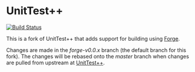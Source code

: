 
# UnitTest++

[![Build Status](https://travis-ci.com/cwbaker/unittest-cpp.svg?branch=forge-v0.0.x)](https://travis-ci.com/cwbaker/unittest-cpp)

This is a fork of UnitTest++ that adds support for building using [Forge](https://github.com/cwbaker/forge).

Changes are made in the *forge-v0.0.x* branch (the default branch for this fork).  The changes will be rebased onto the *master* branch when changes are pulled from upstream at [UnitTest++](https://github.com/unittest-cpp/unittest-cpp).
